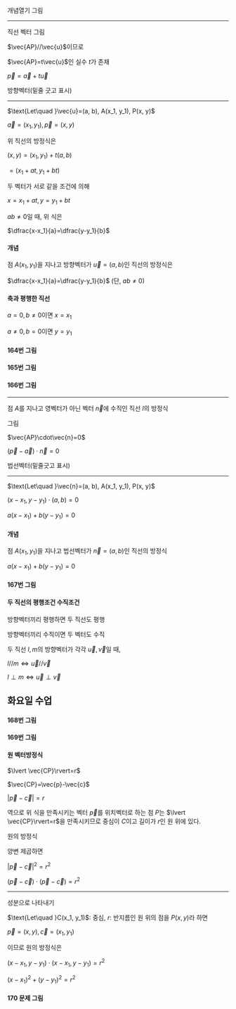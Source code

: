 개념열기 그림

***

직선 벡터 그림

$\vec{AP}//\vec{u}$이므로

$\vec{AP}=t\vec{u}$인 실수 $t$가 존재

$\vec{p}=\vec{a}+t\vec{u}$

방향벡터(밑줄 긋고 표시)

***

$\text{Let\quad }\vec{u}=(a, b), A(x_1, y_1), P(x, y)$

$\vec{a}=(x_1, y_1), \vec{p}=(x, y)$

위 직선의 방정식은

$(x, y)=(x_1, y_1)+t(a, b)$

$=(x_1+at, y_1+bt)$

두 벡터가 서로 같을 조건에 의해

$x=x_1+at, y=y_1+bt$

$ab\ne0$일 때, 위 식은

$\dfrac{x-x_1}{a}=\dfrac{y-y_1}{b}$

#### 개념

점 $A(x_1, y_1)$을 지나고 방향벡터가 $\vec{u}=(a, b)$인 직선의 방정식은

$\dfrac{x-x_1}{a}=\dfrac{y-y_1}{b}$  (단, $ab\ne0$)

#### 축과 평행한 직선

$a=0, b\ne0$이면 $x=x_1$

$a\ne0, b=0$이면 $y=y_1$

#### 164번 그림

#### 165번 그림

#### 166번 그림

***

점 $A$를 지나고 영벡터가 아닌 벡터 $\vec{n}$에 수직인 직선 $l$의 방정식

그림

$\vec{AP}\cdot\vec{n}=0$

$(\vec{p}-\vec{a})\cdot\vec{n}=0$

법선벡터(밑줄긋고 표시)

***

$\text{Let\quad }\vec{n}=(a, b), A(x_1, y_1), P(x, y)$

$(x-x_1, y-y_1)\cdot(a, b)=0$

$a(x-x_1)+b(y-y_1)=0$

#### 개념

점 $A(x_1, y_1)$을 지나고 법선벡터가 $\vec{n}=(a, b)$인 직선의 방정식

$a(x-x_1)+b(y-y_1)=0$

#### 167번 그림

#### 두 직선의 평행조건 수직조건

방향벡터끼리 평행하면 두 직선도 평행

방향벡터끼리 수직이면 두 벡터도 수직

두 직선 $l, m$의 방향벡터가 각각 $\vec{u}, \vec{v}$일 때, 

$l//m\iff\vec{u}//\vec{v}$

$l\perp m\iff\vec{u}\perp\vec{v}$




## 화요일 수업

#### 168번 그림

#### 169번 그림

#### 원 벡터방정식

$\lvert \vec{CP}\rvert=r$

$\vec{CP}=\vec{p}-\vec{c}$

$\lvert \vec{p}-\vec{c}\rvert=r$

역으로 위 식을 만족시키는 벡터 $\vec{p}$를 위치벡터로 하는 점 $P$는 $\lvert \vec{CP}\rvert=r$을 만족시키므로 중심이 $C$이고 길이가 $r$인 원 위에 있다.

원의 방정식

양변 제곱하면

$\lvert \vec{p}-\vec{c}\rvert^2=r^2$

$(\vec{p}-\vec{c})\cdot(\vec{p}-\vec{c})=r^2$


***

성분으로 나타내기

$\text{Let\quad }C(x_1, y_1)$: 중심, $r$: 반지름인 원 위의 점을 $P(x, y)$라 하면

$\vec{p}=(x, y), \vec{c}=(x_1, y_1)$

이므로 원의 방정식은

$(x-x_1, y-y_1)\cdot(x-x_1, y-y_1)=r^2$

$(x-x_1)^2+(y-y_1)^2=r^2$

#### 170 문제 그림


